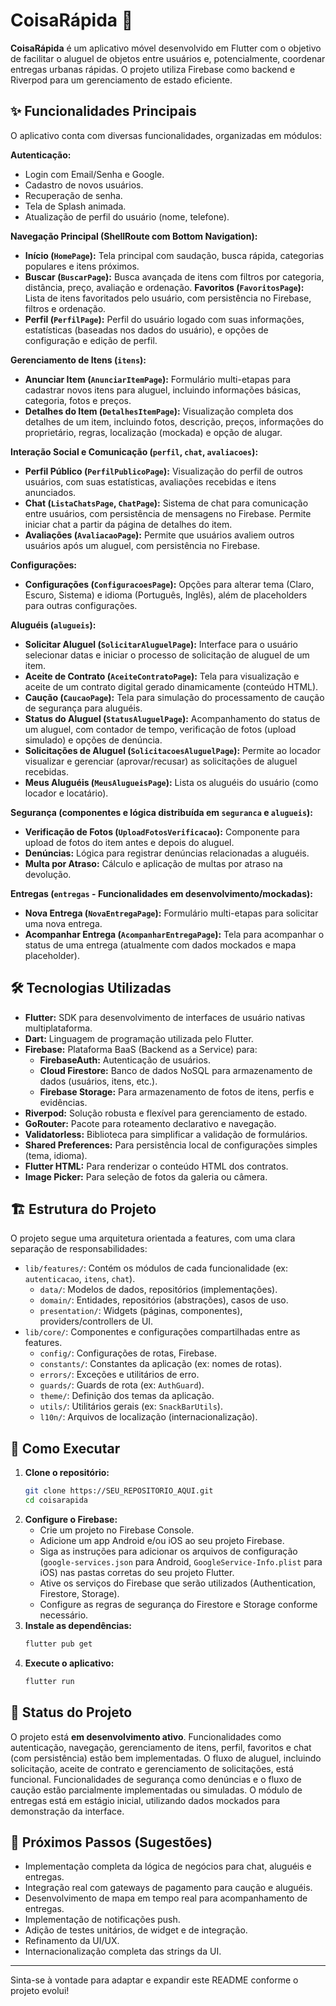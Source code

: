 # CoisaRápida 🚀

**CoisaRápida** é um aplicativo móvel desenvolvido em Flutter com o objetivo de facilitar o aluguel de objetos entre usuários e, potencialmente, coordenar entregas urbanas rápidas. O projeto utiliza Firebase como backend e Riverpod para um gerenciamento de estado eficiente.

## ✨ Funcionalidades Principais

O aplicativo conta com diversas funcionalidades, organizadas em módulos:

**Autenticação:**
*   Login com Email/Senha e Google.
*   Cadastro de novos usuários.
*   Recuperação de senha.
*   Tela de Splash animada.
*   Atualização de perfil do usuário (nome, telefone).


**Navegação Principal (ShellRoute com Bottom Navigation):**
*   **Início (`HomePage`):** Tela principal com saudação, busca rápida, categorias populares e itens próximos.
*   **Buscar (`BuscarPage`):** Busca avançada de itens com filtros por categoria, distância, preço, avaliação e ordenação.
**Favoritos (`FavoritosPage`):** Lista de itens favoritados pelo usuário, com persistência no Firebase, filtros e ordenação.
*   **Perfil (`PerfilPage`):** Perfil do usuário logado com suas informações, estatísticas (baseadas nos dados do usuário), e opções de configuração e edição de perfil.


**Gerenciamento de Itens (`itens`):**
*   **Anunciar Item (`AnunciarItemPage`):** Formulário multi-etapas para cadastrar novos itens para aluguel, incluindo informações básicas, categoria, fotos e preços.
*   **Detalhes do Item (`DetalhesItemPage`):** Visualização completa dos detalhes de um item, incluindo fotos, descrição, preços, informações do proprietário, regras, localização (mockada) e opção de alugar.


**Interação Social e Comunicação (`perfil`, `chat`, `avaliacoes`):**
*   **Perfil Público (`PerfilPublicoPage`):** Visualização do perfil de outros usuários, com suas estatísticas, avaliações recebidas e itens anunciados.
*   **Chat (`ListaChatsPage`, `ChatPage`):** Sistema de chat para comunicação entre usuários, com persistência de mensagens no Firebase. Permite iniciar chat a partir da página de detalhes do item.
*   **Avaliações (`AvaliacaoPage`):** Permite que usuários avaliem outros usuários após um aluguel, com persistência no Firebase.


**Configurações:**
*   **Configurações (`ConfiguracoesPage`):** Opções para alterar tema (Claro, Escuro, Sistema) e idioma (Português, Inglês), além de placeholders para outras configurações.

**Aluguéis (`alugueis`):**
*   **Solicitar Aluguel (`SolicitarAluguelPage`):** Interface para o usuário selecionar datas e iniciar o processo de solicitação de aluguel de um item.
*   **Aceite de Contrato (`AceiteContratoPage`):** Tela para visualização e aceite de um contrato digital gerado dinamicamente (conteúdo HTML).
*   **Caução (`CaucaoPage`):** Tela para simulação do processamento de caução de segurança para aluguéis.
*   **Status do Aluguel (`StatusAluguelPage`):** Acompanhamento do status de um aluguel, com contador de tempo, verificação de fotos (upload simulado) e opções de denúncia.
*   **Solicitações de Aluguel (`SolicitacoesAluguelPage`):** Permite ao locador visualizar e gerenciar (aprovar/recusar) as solicitações de aluguel recebidas.
*   **Meus Aluguéis (`MeusAlugueisPage`):** Lista os aluguéis do usuário (como locador e locatário).

**Segurança (componentes e lógica distribuída em `seguranca` e `alugueis`):**
*   **Verificação de Fotos (`UploadFotosVerificacao`):** Componente para upload de fotos do item antes e depois do aluguel.
*   **Denúncias:** Lógica para registrar denúncias relacionadas a aluguéis.
*   **Multa por Atraso:** Cálculo e aplicação de multas por atraso na devolução.

**Entregas (`entregas` - Funcionalidades em desenvolvimento/mockadas):**
*   **Nova Entrega (`NovaEntregaPage`):** Formulário multi-etapas para solicitar uma nova entrega.
*   **Acompanhar Entrega (`AcompanharEntregaPage`):** Tela para acompanhar o status de uma entrega (atualmente com dados mockados e mapa placeholder).

## 🛠️ Tecnologias Utilizadas

*   **Flutter:** SDK para desenvolvimento de interfaces de usuário nativas multiplataforma.
*   **Dart:** Linguagem de programação utilizada pelo Flutter.
*   **Firebase:** Plataforma BaaS (Backend as a Service) para:
    *   **FirebaseAuth:** Autenticação de usuários.
    *   **Cloud Firestore:** Banco de dados NoSQL para armazenamento de dados (usuários, itens, etc.).
    *   **Firebase Storage:** Para armazenamento de fotos de itens, perfis e evidências.
*   **Riverpod:** Solução robusta e flexível para gerenciamento de estado.
*   **GoRouter:** Pacote para roteamento declarativo e navegação.
*   **Validatorless:** Biblioteca para simplificar a validação de formulários.
*   **Shared Preferences:** Para persistência local de configurações simples (tema, idioma).
*   **Flutter HTML:** Para renderizar o conteúdo HTML dos contratos.
*   **Image Picker:** Para seleção de fotos da galeria ou câmera.

## 🏗️ Estrutura do Projeto

O projeto segue uma arquitetura orientada a features, com uma clara separação de responsabilidades:

*   `lib/features/`: Contém os módulos de cada funcionalidade (ex: `autenticacao`, `itens`, `chat`).
    *   `data/`: Modelos de dados, repositórios (implementações).
    *   `domain/`: Entidades, repositórios (abstrações), casos de uso.
    *   `presentation/`: Widgets (páginas, componentes), providers/controllers de UI.
*   `lib/core/`: Componentes e configurações compartilhadas entre as features.
    *   `config/`: Configurações de rotas, Firebase.
    *   `constants/`: Constantes da aplicação (ex: nomes de rotas).
    *   `errors/`: Exceções e utilitários de erro.
    *   `guards/`: Guards de rota (ex: `AuthGuard`).
    *   `theme/`: Definição dos temas da aplicação.
    *   `utils/`: Utilitários gerais (ex: `SnackBarUtils`).
    *   `l10n/`: Arquivos de localização (internacionalização).

## 🚀 Como Executar

1.  **Clone o repositório:**
    ```bash
    git clone https://SEU_REPOSITORIO_AQUI.git
    cd coisarapida
    ```
2.  **Configure o Firebase:**
    *   Crie um projeto no Firebase Console.
    *   Adicione um app Android e/ou iOS ao seu projeto Firebase.
    *   Siga as instruções para adicionar os arquivos de configuração (`google-services.json` para Android, `GoogleService-Info.plist` para iOS) nas pastas corretas do seu projeto Flutter.
    *   Ative os serviços do Firebase que serão utilizados (Authentication, Firestore, Storage).
    *   Configure as regras de segurança do Firestore e Storage conforme necessário.
3.  **Instale as dependências:**
    ```bash
    flutter pub get
    ```
4.  **Execute o aplicativo:**
    ```bash
    flutter run
    ```

## 📝 Status do Projeto

O projeto está **em desenvolvimento ativo**. Funcionalidades como autenticação, navegação, gerenciamento de itens, perfil, favoritos e chat (com persistência) estão bem implementadas. O fluxo de aluguel, incluindo solicitação, aceite de contrato e gerenciamento de solicitações, está funcional. Funcionalidades de segurança como denúncias e o fluxo de caução estão parcialmente implementadas ou simuladas. O módulo de entregas está em estágio inicial, utilizando dados mockados para demonstração da interface.


## 🔮 Próximos Passos (Sugestões)

*   Implementação completa da lógica de negócios para chat, aluguéis e entregas.
*   Integração real com gateways de pagamento para caução e aluguéis.
*   Desenvolvimento de mapa em tempo real para acompanhamento de entregas.
*   Implementação de notificações push.
*   Adição de testes unitários, de widget e de integração.
*   Refinamento da UI/UX.
*   Internacionalização completa das strings da UI.

---

Sinta-se à vontade para adaptar e expandir este README conforme o projeto evolui!

